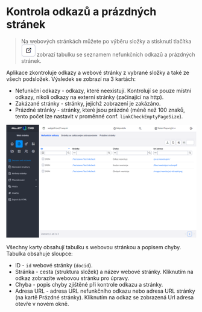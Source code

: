 # Kontrola odkazů a prázdných stránek

> Na webových stránkách můžete po výběru složky a stisknutí tlačítka ![](linkcheck-href-button.png ":no-zoom") zobrazí tabulku se seznamem nefunkčních odkazů a prázdných stránek.

Aplikace zkontroluje odkazy a webové stránky z vybrané složky a také ze všech podsložek. Výsledek se zobrazí na 3 kartách:
- Nefunkční odkazy - odkazy, které neexistují. Kontrolují se pouze místní odkazy, nikoli odkazy na externí stránky (začínající na http).
- Zakázané stránky - stránky, jejichž zobrazení je zakázáno.
- Prázdné stránky - stránky, které jsou prázdné (méně než 100 znaků, tento počet lze nastavit v proměnné conf. `linkCheckEmptyPageSize`).

![](linkcheck-datatable.png)

Všechny karty obsahují tabulku s webovou stránkou a popisem chyby. Tabulka obsahuje sloupce:
- ID - `id` webové stránky (`docid`).
- Stránka - cesta (struktura složek) a název webové stránky. Kliknutím na odkaz zobrazíte webovou stránku pro úpravy.
- Chyba - popis chyby zjištěné při kontrole odkazu a stránky.
- Adresa URL - adresa URL nefunkčního odkazu nebo adresa URL stránky (na kartě Prázdné stránky). Kliknutím na odkaz se zobrazená Url adresa otevře v novém okně.
